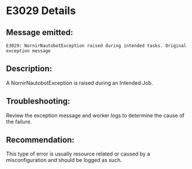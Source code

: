# E3029 Details

## Message emitted:

`E3029: NornirNautobotException raised during intended tasks. Original exception message`

## Description:

A NornirNautobotException is raised during an Intended Job.

## Troubleshooting:

Review the exception message and worker logs to determine the cause of the failure.

## Recommendation:

This type of error is usually resource related or caused by a misconfiguration and should be logged as such.
